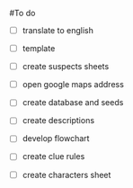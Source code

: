 #To do

- [ ] translate to english
- [ ] template
- [ ] create suspects sheets
- [ ] open google maps address
- [ ] create database and seeds
- [ ] create descriptions
- [ ] develop flowchart
- [ ] create clue rules
- [ ] create characters sheet

